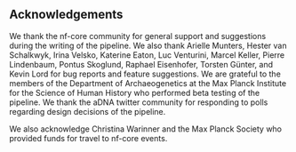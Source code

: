 ## Acknowledgements

We thank the nf-core community for general support and suggestions during the writing of the pipeline. We also thank Arielle Munters, Hester van Schalkwyk, Irina Velsko, Katerine Eaton, Luc Venturini, Marcel Keller, Pierre Lindenbaum, Pontus Skoglund, Raphael Eisenhofer, Torsten Günter, and Kevin Lord for bug reports and feature suggestions. We are grateful to the members of the Department of Archaeogenetics at the Max Planck Institute for the Science of Human History who performed beta testing of the pipeline. We thank the aDNA twitter community for responding to polls regarding design decisions of the pipeline.

We also acknowledge Christina Warinner and the Max Planck Society who provided funds for travel to nf-core events.
